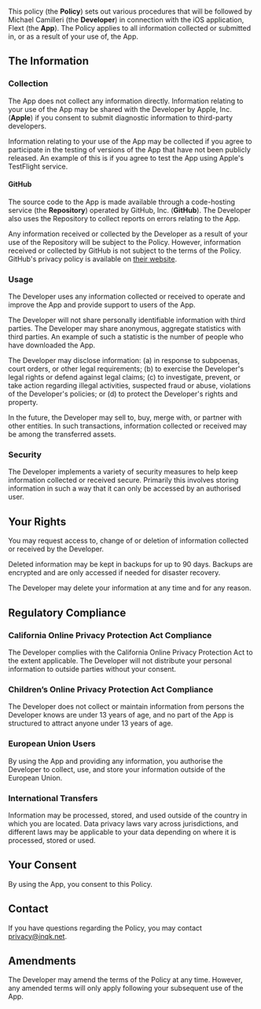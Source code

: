 This policy (the **Policy**) sets out various procedures that will be followed by
Michael Camilleri (the **Developer**) in connection with the iOS application,
Flext (the **App**). The Policy applies to all information collected or submitted
in, or as a result of your use of, the App.

## The Information

### Collection

The App does not collect any information directly. Information relating to your
use of the App may be shared with the Developer by Apple, Inc. (**Apple**) if
you consent to submit diagnostic information to third-party developers.

Information relating to your use of the App may be collected if you agree to
participate in the testing of versions of the App that have not been publicly
released. An example of this is if you agree to test the App using Apple's
TestFlight service.

#### GitHub

The source code to the App is made available through a code-hosting service
(the **Repository**) operated by GitHub, Inc. (**GitHub**). The Developer also
uses the Repository to collect reports on errors relating to the App.

Any information received or collected by the Developer as a result of your use
of the Repository will be subject to the Policy. However, information received
or collected by GitHub is not subject to the terms of the Policy. GitHub's
privacy policy is available on [their website](https://docs.github.com/en/github/site-policy/github-privacy-statement).

### Usage

The Developer uses any information collected or received to operate and improve
the App and provide support to users of the App.

The Developer will not share personally identifiable information with third
parties. The Developer may share anonymous, aggregate statistics with third
parties. An example of such a statistic is the number of people who have
downloaded the App.

The Developer may disclose information: (a) in response to subpoenas, court
orders, or other legal requirements; (b) to exercise the Developer's legal
rights or defend against legal claims; (c) to investigate, prevent, or take
action regarding illegal activities, suspected fraud or abuse, violations of
the Developer's policies; or (d) to protect the Developer's rights and property.

In the future, the Developer may sell to, buy, merge with, or partner with
other entities. In such transactions, information collected or received may be
among the transferred assets.

### Security

The Developer implements a variety of security measures to help keep
information collected or received secure. Primarily this involves storing
information in such a way that it can only be accessed by an authorised user.

## Your Rights

You may request access to, change of or deletion of information collected or
received by the Developer.

Deleted information may be kept in backups for up to 90 days. Backups are
encrypted and are only accessed if needed for disaster recovery.

The Developer may delete your information at any time and for any reason.

## Regulatory Compliance

### California Online Privacy Protection Act Compliance

The Developer complies with the California Online Privacy Protection Act to the
extent applicable. The Developer will not distribute your personal information
to outside parties without your consent.

### Children’s Online Privacy Protection Act Compliance

The Developer does not collect or maintain information from persons the
Developer knows are under 13 years of age, and no part of the App is structured
to attract anyone under 13 years of age.

### European Union Users

By using the App and providing any information, you authorise the Developer to
collect, use, and store your information outside of the European Union.

### International Transfers

Information may be processed, stored, and used outside of the country in which
you are located. Data privacy laws vary across jurisdictions, and different
laws may be applicable to your data depending on where it is processed, stored
or used.

## Your Consent

By using the App, you consent to this Policy.

## Contact

If you have questions regarding the Policy, you may contact <privacy@inqk.net>.

## Amendments

The Developer may amend the terms of the Policy at any time. However, any
amended terms will only apply following your subsequent use of the App.
